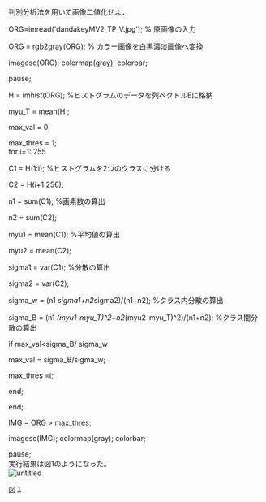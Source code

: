 判別分析法を用いて画像二値化せよ．  

ORG=imread('dandakeyMV2_TP_V.jpg'); % 原画像の入力  
 
ORG = rgb2gray(ORG); % カラー画像を白黒濃淡画像へ変換  

imagesc(ORG); colormap(gray); colorbar;  

pause;  

H = imhist(ORG); %ヒストグラムのデータを列ベクトルEに格納   

myu_T = mean(H ;  

max_val = 0;  


max_thres = 1;  
for i=1: 255  

C1 = H(1:i); %ヒストグラムを2つのクラスに分ける  

C2 = H(i+1:256);  

n1 = sum(C1); %画素数の算出   


n2 = sum(C2);    


myu1 = mean(C1); %平均値の算出   

myu2 = mean(C2);  

sigma1 = var(C1); %分散の算出  
 
sigma2 = var(C2);  

sigma_w = (n1 *sigma1+n2*sigma2)/(n1+n2); %クラス内分散の算出  

sigma_B = (n1 *(myu1-myu_T)^2+n2*(myu2-myu_T)^2)/(n1+n2); %クラス間分散の算出  

if max_val<sigma_B/ sigma_w  

max_val = sigma_B/sigma_w;  

max_thres =i;  

end;  

end;  

IMG = ORG > max_thres;  

imagesc(IMG); colormap(gray); colorbar;  

pause;  
実行結果は図1のようになった。  
![untitled](https://user-images.githubusercontent.com/35324583/34823632-9426f3b2-f70e-11e7-8bdd-c26c0ed03d5e.jpg)  


図１